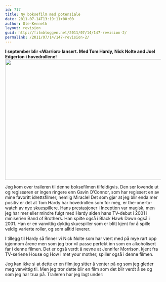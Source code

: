 ```yaml
---
id: 717
title: Ny boksefilm med potensiale
date: 2011-07-14T13:19:11+00:00
author: Ole-Kenneth
layout: revision
guid: http://filmbloggen.net/2011/07/14/147-revision-2/
permalink: /2011/07/14/147-revision-2/
---
```

**I september blir &laquo;Warrior&raquo; lansert. Med Tom Hardy, Nick Nolte and Joel Edgerton i hovedrollene!**  
[<img class="alignnone size-medium wp-image-148" src="http://filmbloggen.webalive.no/files/2011/04/warrior-movie-photo-01-550x349.jpg?w=300" alt="" width="616" height="390" />](http://filmbloggen.webalive.no/files/2011/04/warrior-movie-photo-01-550x349.jpg)

Jeg kom over traileren til denne boksefilmen tilfeldigvis. Den ser lovende ut og regissøren er ingen ringere enn Gavin O&#8217;Connor, som har regissert en av mine favoritt idrettsfilmer, nemlig Miracle! Det som gjør at jeg blir enda mer positiv er det at Tom Hardy har hovedrollen som for meg, er the-one-to-watch av nye skuespillere. Hans prestasjoner i Inception var magisk, men jeg har mer eller mindre fulgt med Hardy siden hans TV-debut i 2001 i miniserien Band of Brothers. Han spilte også i Black Hawk Down også i 2001. Han er en vanvittig dyktig skuespiller som er blitt kjent for å spille veldig varierte roller, og som alltid leverer.

I tillegg til Hardy så finner vi Nick Nolte som har vært med på mye rart opp igjennom årene men som jeg tror vil passe perfekt inn som en alkoholisert far i denne filmen. Det er også verdt å nevne at Jennifer Morrison, kjent fra TV-seriene House og How i met your mother, spiller også i denne filmen.

Jeg kan ikke si at dette er en film jeg sitter å venter på og som jeg gleder meg vanvittig til. Men jeg tror dette blir en film som det blir verdt å se og som jeg har trua på. Traileren har jeg lagt under:

<div class="video-shortcode">
</div>